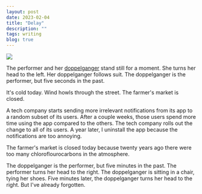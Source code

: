 ```yaml
---
layout: post
date: 2023-02-04
title: "Delay"
description: ""
tags: writing
blog: true
---
```


![](https://nuum.co/wp-content/uploads/2022/01/opening-doctored.png)

The performer and her [doppelganger](https://nuum.co/project/doppelganger) stand still for a moment. She turns her head to the left. Her doppelganger follows suit. The doppelganger is the performer, but five seconds in the past.

It's cold today. Wind howls through the street. The farmer's market is closed.

A tech company starts sending more irrelevant notifications from its app to a random subset of its users. After a couple weeks, those users spend more time using the app compared to the others. The tech company rolls out the change to all of its users. A year later, I uninstall the app because the notifications are too annoying.

The farmer's market is closed today because twenty years ago there were too many chloroflourocarbons in the atmosphere.

The doppelganger is the performer, but five minutes in the past. The performer turns her head to the right. The doppelganger is sitting in a chair, tying her shoes. Five minutes later, the doppelganger turns her head to the right. But I've already forgotten.
